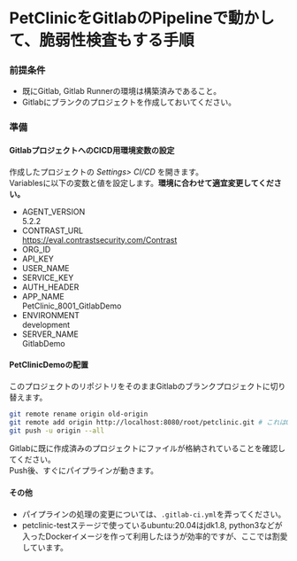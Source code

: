 # PetClinicをGitlabのPipelineで動かして、脆弱性検査もする手順

### 前提条件
- 既にGitlab, Gitlab Runnerの環境は構築済みであること。
- Gitlabにブランクのプロジェクトを作成しておいてください。

### 準備
#### GitlabプロジェクトへのCICD用環境変数の設定
作成したプロジェクトの *Settings> CI/CD* を開きます。  
Variablesに以下の変数と値を設定します。**環境に合わせて適宜変更してください。**
- AGENT_VERSION  
  5.2.2
- CONTRAST_URL  
  https://eval.contrastsecurity.com/Contrast
- ORG_ID  
- API_KEY  
- USER_NAME  
- SERVICE_KEY  
- AUTH_HEADER  
- APP_NAME  
  PetClinic_8001_GitlabDemo
- ENVIRONMENT  
  development
- SERVER_NAME  
  GitlabDemo

#### PetClinicDemoの配置
このプロジェクトのリポジトリをそのままGitlabのブランクプロジェクトに切り替えます。
```bash
git remote rename origin old-origin
git remote add origin http://localhost:8080/root/petclinic.git # これはGitlabに作ったプロジェクトのclone URLに合わせてください。
git push -u origin --all
```
Gitlabに既に作成済みのプロジェクトにファイルが格納されていることを確認してください。  
Push後、すぐにパイプラインが動きます。

#### その他
- パイプラインの処理の変更については、```.gitlab-ci.yml```を弄ってください。
- petclinic-testステージで使っているubuntu:20.04はjdk1.8, python3などが入ったDockerイメージを作って利用したほうが効率的ですが、ここでは割愛しています。
